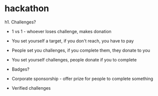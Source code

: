 # hackathon

h1. Challenges?

- 1 vs 1 - whoever loses challenge, makes donation

- You set yourself a target, if you don't reach, you have to pay

- People set you challenges, if you complete them, they donate to you

- You set yourself challenges, people donate if you to complete

- Badges?

- Corporate sponsorship - offer prize for people to complete something

- Verified challenges
